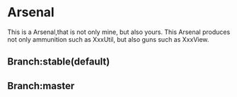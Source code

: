 # Arsenal
  This is a Arsenal,that is not only mine, but also yours. This Arsenal produces not only ammunition such as XxxUtil, but also guns such as XxxView.

## Branch:stable(default)

## Branch:master
